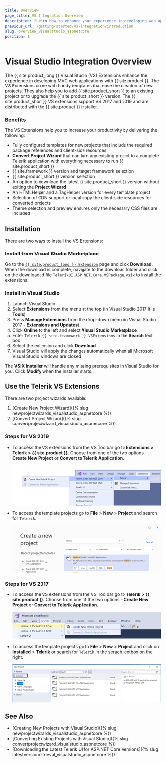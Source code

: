 ```yaml
---
title: Overview
page_title: VS Integration Overview
description: "Learn how to enhance your experience in developing web applications with {{ site.product_long }}."
previous_url: /getting-started/vs-integration/introduction
slug: overview_visualstudio_aspnetcore
position: 1
---
```


# Visual Studio Integration Overview

The {{ site.product_long }} Visual Studio (VS) Extensions enhance the experience in developing MVC web applications with {{ site.product }}.
The VS Extensions come with handy templates that ease the creation of new projects. They also help you to add {{ site.product_short }} to an existing project or to upgrade the {{ site.product_short }} version.
The {{ site.product_short }} VS extensions support VS 2017 and 2019 and are distributed with the {{ site.product }} installer.

### Benefits

The VS Extensions help you to increase your productivity by delivering the following:

* Fully configured templates for new projects that include the required package references and client-side resources
* **Convert Project Wizard** that can turn any existing project to a complete Telerik application with everything necessary to run {{ site.product_short }}
* {{ site.framework }} version and target framework selection
* {{ site.product_short }} version selection
* An option to download the latest {{ site.product_short }} version without exiting the **Project Wizard**
* An HTMLHelper and a TagHelper version for every template project
* Selection of CDN support or local copy the client-side resources for converted projects
* Theme selection and preview ensures only the necessary CSS files are included

## Installation

There are two ways to install the VS Extensions: 

### Install from Visual Studio Marketplace

Go to the [`{{ site.product_long }} Extension`](https://marketplace.visualstudio.com/items?itemName=TelerikInc.TelerikASPNETCoreVSExtensions) page and click **Download**. When the download is complete, navigate to the download folder and click on the downloaded file `TelerikUI.ASP.NET.Core.VSPackage.vsix` to install the extensions.

### Install in Visual Studio

1. Launch Visual Studio
1. Select **Extensions** from the menu at the top (in Visual Studio 2017 it is **Tools**)
1. Press **Manage Extensions** from the drop-down menu (in Visual Studio 2017 - **Extensions and Updates**)
1. Click **Online** to the left and select **Visual Studio Marketplace**
1. Enter `Telerik {{ site.framework }} VSExtensions` in the **Search** text box
1. Select the extension and click **Download**
1. Visual Studio will apply the changes automatically when all Microsoft Visual Studio windows are closed

The **VSIX Installer** will handle any missing prerequisites in Visual Studio for you. Click **Modify** when the installer starts.

## Use the Telerik VS Extensions

There are two project wizards available:

1. [Create New Project Wizard]({% slug newprojectwizards_visualstudio_aspnetcore %})
1. [Convert Project Wizard]({% slug convertprojectwizard_visualstudio_aspnetcore %})

### Steps for VS 2019 

- To access the VS extensions from the VS Toolbar go to **Extensions > Telerik > {{ site.product }}**. Choose from one of the two options -  **Create New Project** or **Convert to Telerik Application**.

    ![Visual Studio 2019 Extensions menu](../../installation/vs-integration/images/create-project-core.png)

- To access the template projects go to **File** > **New** > **Project** and search for `Telerik`.

    ![New project Template](../../installation/vs-integration/images/new-project-template-core.png)

### Steps for VS 2017

- To access the VS extensions from the VS Toolbar go to **Telerik > {{ site.product }}**. Choose from one of the two options -  **Create New Project** or **Convert to Telerik Application**.

    ![Visual Studio 2017 Extensions menu](../../installation/vs-integration/images/create-project-core-vs2017.png)

- To access the template projects go to **File** > **New** > **Project** and click on **Installed** > **Telerik** or search for `Telerik` in the serach textbox on the right.

    ![New project Template](../../installation/vs-integration/images/new-project-template-core-vs2017.png)

## See Also

* [Creating New Projects with Visual Studio]({% slug newprojectwizards_visualstudio_aspnetcore %})
* [Converting Existing Projects with Visual Studio]({% slug convertprojectwizard_visualstudio_aspnetcore %})
* [Downloading the Latest Telerik UI for ASP.NET Core Versions]({% slug latestversionretrieval_visualstudio_aspnetcore %})
